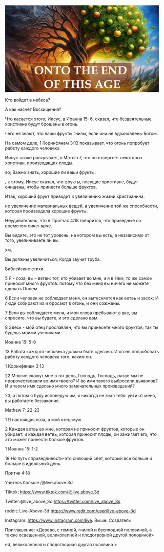 ![Video cover image](../cover.jpg "cover photo")

Кто войдет в небеса?

А как насчет Восхищения?

Что касается этого, Иисус, в Иоанна 15: 6, сказал, что бездеятельные христиане будут брошены в огонь.

чего не знают, что наши фрукты гнилы, если они не вдохновлены Богом.

На самом деле, 1 Коринфянам 3:13 показывает, что огонь попробует работу каждого человека.

Иисус также раскрывает, в Мэтью 7, что он отвергнет некоторых христиан, производящих плоды.

so; Важно знать, хорошие ли ваши фрукты.

, к этому, Иисус сказал, что фрукты, несущие христиане, будут очищены, чтобы принести больше фруктов.

Итак, хороший фрукт приводит к увеличению жизни христианина.

не увеличение материальных вещей, а увеличение той же способности, которая производила хорошие фрукты.

Неудивительно, что в Притчах 4:18 говорится, что праведные со временем сияет ярче.

Вы видите, это не тот уровень, на котором вы есть, а независимо от того, увеличиваете ли вы.

хм.

Вы должны увеличиться; Когда звучит труба.

Библейские стихи

5 Я - лоза, вы - ветви: тот, кто убивает во мне, и я в Нем, то же самое приносит много фруктов: потому что без меня вы ничего не можете сделать Полем

6 Если человек не соблюдает меня, он вытесняется как ветвь и засох; И люди собирают их и бросают в огонь, и они сожжены.

7 Если вы соблюдаете меня, и мои слова пребывают в вас, вы спросите, что вы будете, и это сделано вам.

8 Здесь - мой отец прославлен, что вы принесете много фруктов; так ты будешь моими учениками.

Иоанна 15: 5-8

13 Работа каждого человека должна быть сделана. И огонь попробовать работу каждого человека того, каким он.

1 Коринфянам 3:13

22 Многие скажут мне в тот день, Господь, Господь, разве мы не пророчествовали во имя твоего? И во имя твоего выбросили дьяволов? И в твоем имя сделано много замечательных произведений?

23, а потом я буду исповедую им, я никогда не знал тебя: уйти от меня, вы работаете беззаконие.

Mathew 7: 22-23

1 Я настоящая лоза, а мой отец-муж.

2 Каждая ветвь во мне, которая не приносит фруктов, которые он убирает: и каждая ветвь, которая приносит плоды, он зажигает его, что это может принести больше фруктов.

1 Иоанна 15: 1-2

18 Но путь справедливости-это сияющий свет, который все больше и больше в идеальный день.

Притчи 4:18

Учитесь больше /@live.above.3d

Tiktok: https://www.tiktok.com/@live.above.3d

Twitter:@live_above_3d https://twitter.com/live_above_3d

reddit: Live-Above-3d https://www.redit.com/user/live-above-3d

Instagram: https://www.instagram.com/live. Выше. Создатель

Приглашение: «Дерево, с темной, гнилой и бесплодной половиной, а также освещенной, великолепной и плодотворной другой половиной»

ed, великолепная и плодотворная другая половина »